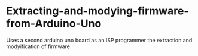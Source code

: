 # Extracting-and-modying-firmware-from-Arduino-Uno
Uses a second arduino uno board as an ISP programmer the extraction and modyification of firmware
